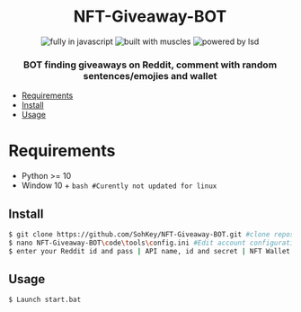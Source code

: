 <h1 align=center>NFT-Giveaway-BOT</h1>
<p align=center>
  <img src="https://img.shields.io/badge/Made%20with-python-%23f7df1e?style=for-the-badge" alt="fully in javascript"/>
  <img src="https://img.shields.io/badge/Built%20With-%E2%99%A5-pink?style=for-the-badge" alt="built with muscles"/>
  <img src="https://img.shields.io/badge/Powered%20By-SOHKEY%20-blueviolet?style=for-the-badge" alt="powered by lsd"/>
</p>
<h3 align=center>BOT finding giveaways on Reddit, comment with random sentences/emojies and wallet</h3>

- [Requirements](#requirements)
- [Install](#install)
- [Usage](#usage)

# Requirements

- Python >= 10
- Window 10 + ```bash #Curently not updated for linux ```

## Install

```bash
$ git clone https://github.com/SohKey/NFT-Giveaway-BOT.git #clone repository
$ nano NFT-Giveaway-BOT\code\tools\config.ini #Edit account configuration and more !
$ enter your Reddit id and pass | API name, id and secret | NFT Wallet
```

## Usage

```bash
$ Launch start.bat
```
